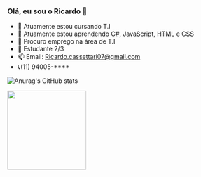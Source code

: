 ### Olá, eu sou o Ricardo 👋


- 🔭 Atuamente estou cursando T.I
- 🌱 Atuamente estou aprendendo C#, JavaScript, HTML e CSS
- 👯 Procuro emprego na área de T.I
- 💬 Estudante 2/3
- 📫 Email: Ricardo.cassettari07@gmail.com
- 📞 (11) 94005-****

![Anurag's GitHub stats](https://github-readme-stats.vercel.app/api?username=Rickanjo&theme=transparent&show_icons=true)

 <img height="180em" src="https://github-readme-stats.vercel.app/api/top-langs/?username=Rickanjo&layout=compact&langs_count=6&theme=tokyonight"/>
